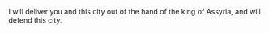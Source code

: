 I will deliver you and this city out of the hand of the king of Assyria, and will defend this city.

